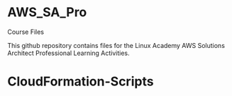 # AWS_SA_Pro
Course Files

This github repository contains files for the Linux Academy AWS Solutions Architect Professional Learning Activities.
# CloudFormation-Scripts
